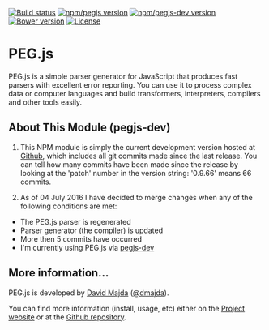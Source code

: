 [![Build status](https://img.shields.io/travis/futagoza/pegjs.svg)](https://travis-ci.org/futagoza/pegjs)
[![npm/pegjs version](https://img.shields.io/npm/v/pegjs.svg?label=npm/pegjs)](https://www.npmjs.com/package/pegjs)
[![npm/pegjs-dev version](https://img.shields.io/npm/v/pegjs-dev.svg?label=npm/pegjs-dev)](https://www.npmjs.com/package/pegjs-dev)
[![Bower version](https://img.shields.io/bower/v/pegjs.svg)](https://github.com/pegjs/bower)
[![License](https://img.shields.io/badge/license-mit-blue.svg)](https://opensource.org/licenses/MIT)

PEG.js
======

PEG.js is a simple parser generator for JavaScript that produces fast parsers
with excellent error reporting. You can use it to process complex data or
computer languages and build transformers, interpreters, compilers and other
tools easily.

About This Module (pegjs-dev)
-----------------------------

1) This NPM module is simply the current development version hosted at [Github](https://github.com/pegjs/pegjs),
which includes all git commits made since the last release. You can tell how many
commits have been made since the release by looking at the 'patch' number in the
version string: '0.9.66' means 66 commits.

2) As of 04 July 2016 I have decided to merge changes when any of the following conditions are met:

  * The PEG.js parser is regenerated
  * Parser generator (the compiler) is updated
  * More then 5 commits have occurred
  * I'm currently using PEG.js via [pegjs-dev](https://www.npmjs.com/package/pegjs-dev)

More information...
-------------------
PEG.js is developed by [David Majda](http://majda.cz/)
([@dmajda](http://twitter.com/dmajda)).

You can find more information (install, usage, etc) either on the [Project website](http://pegjs.org/) or at the [Github repository](https://github.com/pegjs/pegjs).